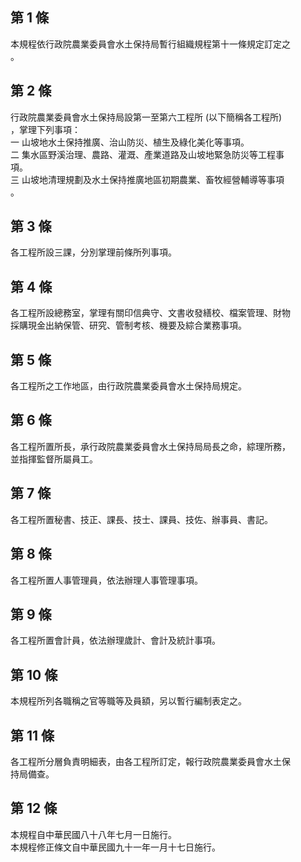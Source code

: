 第 1 條
-------
本規程依行政院農業委員會水土保持局暫行組織規程第十一條規定訂定之  
。

第 2 條
-------
行政院農業委員會水土保持局設第一至第六工程所 (以下簡稱各工程所)  
，掌理下列事項：  
一  山坡地水土保持推廣、治山防災、植生及綠化美化等事項。  
二  集水區野溪治理、農路、灌溉、產業道路及山坡地緊急防災等工程事  
    項。  
三  山坡地清理規劃及水土保持推廣地區初期農業、畜牧經營輔導等事項  
    。

第 3 條
-------
各工程所設三課，分別掌理前條所列事項。

第 4 條
-------
各工程所設總務室，掌理有關印信典守、文書收發繕校、檔案管理、財物  
採購現金出納保管、研究、管制考核、機要及綜合業務事項。

第 5 條
-------
各工程所之工作地區，由行政院農業委員會水土保持局規定。

第 6 條
-------
各工程所置所長，承行政院農業委員會水土保持局局長之命，綜理所務，  
並指揮監督所屬員工。

第 7 條
-------
各工程所置秘書、技正、課長、技士、課員、技佐、辦事員、書記。

第 8 條
-------
各工程所置人事管理員，依法辦理人事管理事項。

第 9 條
-------
各工程所置會計員，依法辦理歲計、會計及統計事項。

第 10 條
--------
本規程所列各職稱之官等職等及員額，另以暫行編制表定之。

第 11 條
--------
各工程所分層負責明細表，由各工程所訂定，報行政院農業委員會水土保  
持局備查。

第 12 條
--------
本規程自中華民國八十八年七月一日施行。  
本規程修正條文自中華民國九十一年一月十七日施行。

